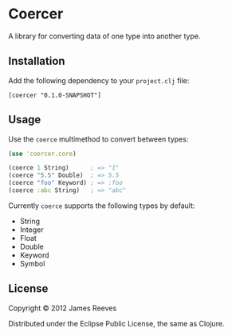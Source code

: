 # Coercer

A library for converting data of one type into another type.

## Installation

Add the following dependency to your `project.clj` file:

    [coercer "0.1.0-SNAPSHOT"]

## Usage

Use the `coerce` multimethod to convert between types:

```clojure
(use 'coercer.core)

(coerce 1 String)      ; => "1"
(coerce "5.5" Double)  ; => 5.5
(coerce "foo" Keyword) ; => :foo
(coerce :abc String)   ; => "abc"
```

Currently `coerce` supports the following types by default:

* String
* Integer
* Float
* Double
* Keyword
* Symbol

## License

Copyright © 2012 James Reeves

Distributed under the Eclipse Public License, the same as Clojure.
